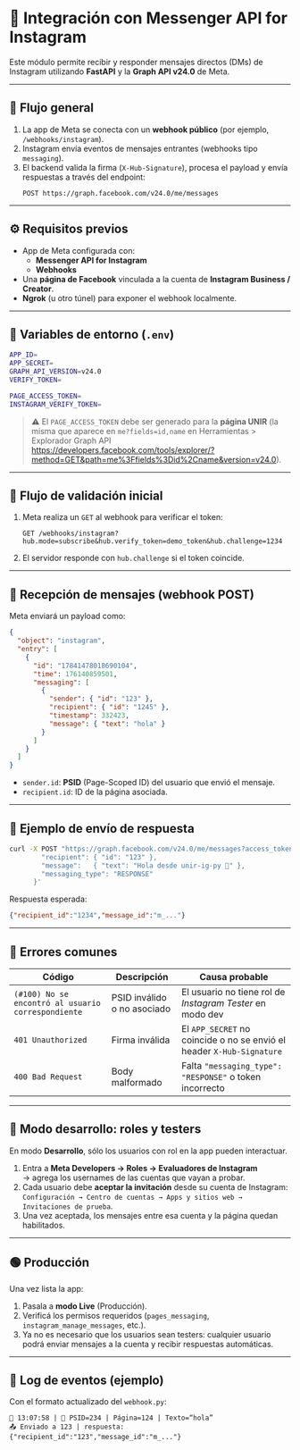 # 📱 Integración con **Messenger API for Instagram**

Este módulo permite recibir y responder mensajes directos (DMs) de Instagram utilizando **FastAPI** y la **Graph API v24.0** de Meta.

---

## 🧩 Flujo general

1. La app de Meta se conecta con un **webhook público** (por ejemplo, `/webhooks/instagram`).
2. Instagram envía eventos de mensajes entrantes (webhooks tipo `messaging`).
3. El backend valida la firma (`X-Hub-Signature`), procesa el payload y envía respuestas a través del endpoint:
   ```
   POST https://graph.facebook.com/v24.0/me/messages
   ```

---

## ⚙️ Requisitos previos

- App de Meta configurada con:
  - **Messenger API for Instagram**
  - **Webhooks**
- Una **página de Facebook** vinculada a la cuenta de **Instagram Business / Creator**.
- **Ngrok** (u otro túnel) para exponer el webhook localmente.

---

## 🔑 Variables de entorno (`.env`)

```bash
APP_ID=
APP_SECRET=
GRAPH_API_VERSION=v24.0
VERIFY_TOKEN=

PAGE_ACCESS_TOKEN=
INSTAGRAM_VERIFY_TOKEN=
```

> ⚠️ El `PAGE_ACCESS_TOKEN` debe ser generado para la **página UNIR** (la misma que aparece en `me?fields=id,name` en Herramientas > Explorador Graph API https://developers.facebook.com/tools/explorer/?method=GET&path=me%3Ffields%3Did%2Cname&version=v24.0).

---

## 🧠 Flujo de validación inicial

1. Meta realiza un `GET` al webhook para verificar el token:

   ```
   GET /webhooks/instagram?hub.mode=subscribe&hub.verify_token=demo_token&hub.challenge=1234
   ```

2. El servidor responde con `hub.challenge` si el token coincide.

---

## 💬 Recepción de mensajes (webhook POST)

Meta enviará un payload como:

```json
{
  "object": "instagram",
  "entry": [
    {
      "id": "17841478018690104",
      "time": 176140859501,
      "messaging": [
        {
          "sender": { "id": "123" },
          "recipient": { "id": "1245" },
          "timestamp": 332423,
          "message": { "text": "hola" }
        }
      ]
    }
  ]
}
```

- `sender.id`: **PSID** (Page-Scoped ID) del usuario que envió el mensaje.  
- `recipient.id`: ID de la página asociada.

---

## 🧾 Ejemplo de envío de respuesta

```bash
curl -X POST "https://graph.facebook.com/v24.0/me/messages?access_token=$PAGE_ACCESS_TOKEN"   -H "Content-Type: application/json"   -d '{
        "recipient": { "id": "123" },
        "message":   { "text": "Hola desde unir-ig-py 🚀" },
        "messaging_type": "RESPONSE"
      }'
```

Respuesta esperada:
```json
{"recipient_id":"1234","message_id":"m_..."}
```

---

## 🚧 Errores comunes

| Código | Descripción | Causa probable |
|--------|--------------|----------------|
| `(#100) No se encontró al usuario correspondiente` | PSID inválido o no asociado | El usuario no tiene rol de *Instagram Tester* en modo dev |
| `401 Unauthorized` | Firma inválida | El `APP_SECRET` no coincide o no se envió el header `X-Hub-Signature` |
| `400 Bad Request` | Body malformado | Falta `"messaging_type": "RESPONSE"` o token incorrecto |

---

## 🧪 Modo desarrollo: roles y testers

En modo **Desarrollo**, sólo los usuarios con rol en la app pueden interactuar.

1. Entra a **Meta Developers → Roles → Evaluadores de Instagram**  
   → agrega los usernames de las cuentas que vayan a probar.
2. Cada usuario debe **aceptar la invitación** desde su cuenta de Instagram:  
   `Configuración → Centro de cuentas → Apps y sitios web → Invitaciones de prueba`.
3. Una vez aceptada, los mensajes entre esa cuenta y la página quedan habilitados.

---

## 🟢 Producción

Una vez lista la app:

1. Pasala a **modo Live** (Producción).
2. Verificá los permisos requeridos (`pages_messaging`, `instagram_manage_messages`, etc.).
3. Ya no es necesario que los usuarios sean testers: cualquier usuario podrá enviar mensajes a la cuenta y recibir respuestas automáticas.

---

## 🧩 Log de eventos (ejemplo)

Con el formato actualizado del `webhook.py`:

```
💬 13:07:58 | 👤 PSID=234 | Página=124 | Texto=“hola”
📤 Enviado a 123 | respuesta: {"recipient_id":"123","message_id":"m_..."}
```
